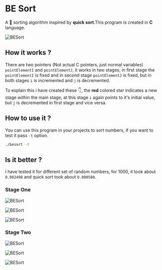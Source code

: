 # BE Sort

A 📶 sorting algorithm inspired by **quick sort**.This program is created in **C** language.

![BESort](https://raw.githubusercontent.com/surajkareppagol/assets-for-projects/main/BESort/besort_output.png)

## How it works ?

There are two pointers (Not actual C pointers, just normal variables) `pointElementI` and `pointElementJ`, it works in two stages, in first stage the `pointElementI` is fixed and in second stage `pointElementJ` is fixed, but in both stages `i` is incremented and `j` is decremented.

To explain this i have created these 👇, the **red** colored star indicates a new stage within the main stage, at this stage `i` again points to it's initial value, but `j` is decremented in first stage and vice versa.

## How to use it ?

You can use this program in your projects to sort numbers, if you want to test it pass `-t` option.

```bash
./besort -t
```

## Is it better ?

I have tested it for different set of random numbers, for 1000, it took about `0.002498` and quick sort took about `0.000580`.

### Stage One

![BESort](https://raw.githubusercontent.com/surajkareppagol/assets-for-projects/main/BESort/besort_1.png)

![BESort](https://raw.githubusercontent.com/surajkareppagol/assets-for-projects/main/BESort/besort_2.png)

![BESort](https://raw.githubusercontent.com/surajkareppagol/assets-for-projects/main/BESort/besort_3.png)

### Stage Two

![BESort](https://raw.githubusercontent.com/surajkareppagol/assets-for-projects/main/BESort/besort_4.png)

![BESort](https://raw.githubusercontent.com/surajkareppagol/assets-for-projects/main/BESort/besort_5.png)

![BESort](https://raw.githubusercontent.com/surajkareppagol/assets-for-projects/main/BESort/besort_6.png)
